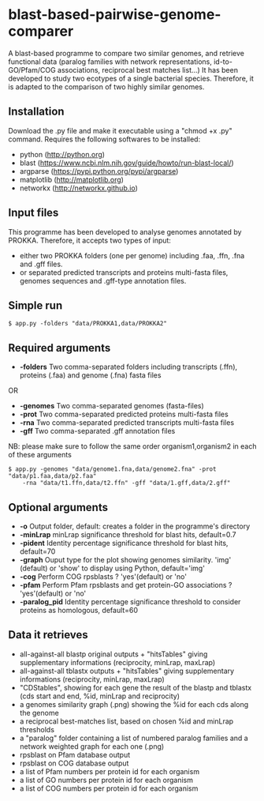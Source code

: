 # blast-based-pairwise-genome-comparer
A blast-based programme to compare two similar genomes, and retrieve functional data (paralog families with network representations, id-to-GO/Pfam/COG associations, reciprocal best matches list...)
It has been developed to study two ecotypes of a single bacterial species. Therefore, it is adapted to the comparison of two highly similar genomes.

## Installation
Download the .py file and make it executable using a "chmod +x .py" command.
Requires the following softwares to be installed:
   - python (http://python.org)
   - blast (https://www.ncbi.nlm.nih.gov/guide/howto/run-blast-local/)
   - argparse (https://pypi.python.org/pypi/argparse)
   - matplotlib (http://matplotlib.org)
   - networkx (http://networkx.github.io)

## Input files
This programme has been developed to analyse genomes annotated by PROKKA. Therefore, it accepts two types of input:
- either two PROKKA folders (one per genome) including .faa, .ffn, .fna and .gff files.
- or separated predicted transcripts and proteins multi-fasta files, genomes sequences and .gff-type annotation files.

## Simple run
    $ app.py -folders "data/PROKKA1,data/PROKKA2"

## Required arguments
- **-folders** Two comma-separated folders including transcripts (.ffn), proteins (.faa) and genome (.fna) fasta files

OR

- **-genomes** Two comma-separated genomes (fasta-files)
- **-prot** Two comma-separated predicted proteins multi-fasta files
- **-rna** Two comma-separated predicted transcripts multi-fasta files
- **-gff** Two comma-separated .gff annotation files

NB: please make sure to follow the same order organism1,organism2 in each of these arguments

    $ app.py -genomes "data/genome1.fna,data/genome2.fna" -prot "data/p1.faa,data/p2.faa" 
        -rna "data/t1.ffn,data/t2.ffn" -gff "data/1.gff,data/2.gff"

## Optional arguments
- **-o** Output folder, default: creates a folder in the programme's directory 
- **-minLrap** minLrap significance threshold for blast hits, default=0.7
- **-pident** Identity percentage significance threshold for blast hits, default=70
- **-graph** Ouput type for the plot showing genomes similarity. 'img' (default) or 'show' to display using Python, default='img'
- **-cog** Perform COG rpsblasts ? 'yes'(default) or 'no'
- **-pfam** Perform Pfam rpsblasts and get protein-GO associations ? 'yes'(default) or 'no'
- **-paralog_pid** Identity percentage significance threshold to consider proteins as homologous, default=60


## Data it retrieves
- all-against-all blastp original outputs + "hitsTables" giving supplementary informations (reciprocity, minLrap, maxLrap)
- all-against-all tblastx outputs + "hitsTables" giving supplementary informations (reciprocity, minLrap, maxLrap)
- "CDStables", showing for each gene the result of the blastp and tblastx (cds start and end, %id, minLrap and reciprocity)
- a genomes similarity graph (.png) showing the %id for each cds along the genome
- a reciprocal best-matches list, based on chosen %id and minLrap thresholds
- a "paralog" folder containing a list of numbered paralog families and a network weighted graph for each one (.png) 
- rpsblast on Pfam database output
- rpsblast on COG database output
- a list of Pfam numbers per protein id for each organism
- a list of GO numbers per protein id for each organism
- a list of COG numbers per protein id for each organism


